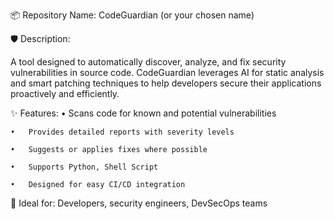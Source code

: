 📦 Repository Name: CodeGuardian (or your chosen name)

🛡️ Description:

A tool designed to automatically discover, analyze, and fix security vulnerabilities in source code. CodeGuardian leverages AI for static analysis and smart patching techniques to help developers secure their applications proactively and efficiently.

✨ Features:
	•	Scans code for known and potential vulnerabilities
 
	•	Provides detailed reports with severity levels
 
	•	Suggests or applies fixes where possible
 
	•	Supports Python, Shell Script
 
	•	Designed for easy CI/CD integration
 

🚀 Ideal for: Developers, security engineers, DevSecOps teams
